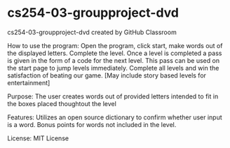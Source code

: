 # cs254-03-groupproject-dvd
cs254-03-groupproject-dvd created by GitHub Classroom

How to use the program:
Open the program, click start, make words out of the displayed letters. Complete the level. Once a level is completed a pass is
given in the form of a code for the next level. This pass can be used on the start page to jump levels immediately. Complete all levels 
and win the satisfaction of beating our game. [May include story based levels for entertainment]
 
Purpose:
The user creates words out of provided letters intended to fit in the boxes placed thoughtout the level

Features:
Utilizes an open source dictionary to confirm whether user input is a word.
Bonus points for words not included in the level.

License:
MIT License
